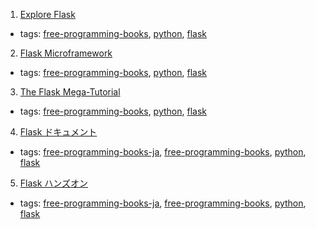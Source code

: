 1. [Explore Flask](https://exploreflask.com)
  * tags: [free-programming-books](tags/free-programming-books.md), [python](tags/python.md), [flask](tags/flask.md)
2. [Flask Microframework](http://flask.pocoo.org/docs/0.10/tutorial/)
  * tags: [free-programming-books](tags/free-programming-books.md), [python](tags/python.md), [flask](tags/flask.md)
3. [The Flask Mega-Tutorial](http://blog.miguelgrinberg.com/post/the-flask-mega-tutorial-part-i-hello-world)
  * tags: [free-programming-books](tags/free-programming-books.md), [python](tags/python.md), [flask](tags/flask.md)
4. [Flask ドキュメント](http://flask-docs-ja.readthedocs.org)
  * tags: [free-programming-books-ja](tags/free-programming-books-ja.md), [free-programming-books](tags/free-programming-books.md), [python](tags/python.md), [flask](tags/flask.md)
5. [Flask ハンズオン](http://methane.github.io/flask-handson/)
  * tags: [free-programming-books-ja](tags/free-programming-books-ja.md), [free-programming-books](tags/free-programming-books.md), [python](tags/python.md), [flask](tags/flask.md)
